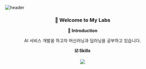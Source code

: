 ![header](https://capsule-render.vercel.app/api?type=waving&color=gradient&customColorList=0,2,2,5,30&height=250&section=header&text=Teddy's%20Laboratory&fontSize=70)
<h3><div align="center"> 👋 Welcome to My Labs </div></h3>

__<div align="center"> 💬 Introduction </div>__
<div align="center"> AI 서비스 개발을 하고자 머신러닝과 딥러닝을 공부하고 있습니다.</div>

__<div align="center"> ☑️ Skills </div>__
<div align="center">
  <img src="https://img.shields.io/badge/Python-3776AB?style=flat&logo=Python&logoColor=white"/>
  
</div>






<!--
**devTeddyB/devTeddyB** is a ✨ _special_ ✨ repository because its `README.md` (this file) appears on your GitHub profile.

Here are some ideas to get you started:

- 🔭 I’m currently working on ...
- 🌱 I’m currently learning ...
- 👯 I’m looking to collaborate on ...
- 🤔 I’m looking for help with ...
- 💬 Ask me about ...
- 📫 How to reach me: ...
- 😄 Pronouns: ...
- ⚡ Fun fact: ...
-->
